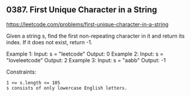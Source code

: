 ## 0387. First Unique Character in a String

https://leetcode.com/problems/first-unique-character-in-a-string

Given a string s, find the first non-repeating character in it and return its index. If it does not exist, return -1.


Example 1:
Input: s = "leetcode"
Output: 0
Example 2:
Input: s = "loveleetcode"
Output: 2
Example 3:
Input: s = "aabb"
Output: -1


Constraints:


	1 <= s.length <= 105
	s consists of only lowercase English letters.

